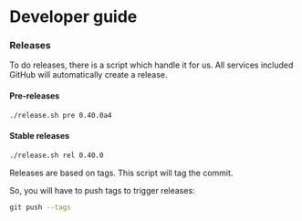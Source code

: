 # Developer guide

### Releases
To do releases, there is a script which handle it for us.
All services included GitHub will automatically create a release.

#### Pre-releases
```bash
./release.sh pre 0.40.0a4
```

#### Stable releases
```bash
./release.sh rel 0.40.0
```

Releases are based on tags. This script will tag the commit.

So, you will have to push tags to trigger releases:
```bash
git push --tags
```
